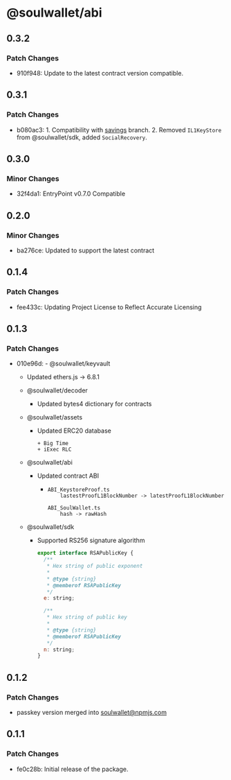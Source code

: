 # @soulwallet/abi

## 0.3.2

### Patch Changes

- 910f948: Update to the latest contract version compatible.

## 0.3.1

### Patch Changes

- b080ac3: 1. Compatibility with [savings](https://github.com/SoulWallet/soul-wallet-contract/commit/09082c1837df7c8c2f026b2e38775201a3bbf3bf) branch. 2. Removed `IL1KeyStore` from @soulwallet/sdk, added `SocialRecovery`.

## 0.3.0

### Minor Changes

- 32f4da1: EntryPoint v0.7.0 Compatible

## 0.2.0

### Minor Changes

- ba276ce: Updated to support the latest contract

## 0.1.4

### Patch Changes

- fee433c: Updating Project License to Reflect Accurate Licensing

## 0.1.3

### Patch Changes

- 010e96d: - @soulwallet/keyvault

  - Updated ethers.js -> 6.8.1

  - @soulwallet/decoder

    - Updated bytes4 dictionary for contracts

  - @soulwallet/assets

    - Updated ERC20 database

      ```shell
      + Big Time
      + iExec RLC
      ```

  - @soulwallet/abi

    - Updated contract ABI

      - ```
        ABI_KeystoreProof.ts
        	lastestProofL1BlockNumber -> latestProofL1BlockNumber

        ABI_SoulWallet.ts
        	hash -> rawHash
        ```

  - @soulwallet/sdk

    - Supported RS256 signature algorithm

      ```js
      export interface RSAPublicKey {
        /**
         * Hex string of public exponent
         *
         * @type {string}
         * @memberof RSAPublicKey
         */
        e: string;

        /**
         * Hex string of public key
         *
         * @type {string}
         * @memberof RSAPublicKey
         */
        n: string;
      }
      ```

## 0.1.2

### Patch Changes

- passkey version merged into soulwallet@npmjs.com

## 0.1.1

### Patch Changes

- fe0c28b: Initial release of the package.
